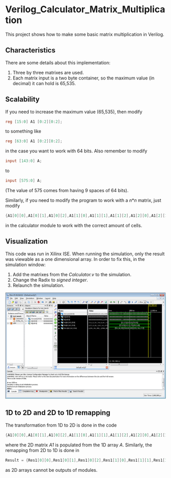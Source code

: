 # Verilog_Calculator_Matrix_Multiplication

This project shows how to make some basic matrix multiplication in Verilog. 

## Characteristics

There are some details about this implementation:
1. Three by three matrixes are used.
2. Each matrix input is a two byte container, so the maximum value (in decimal) it can hold is 65,535. 

## Scalability

If you need to increase the maximum value (65,535), then modify 
```verilog
reg [15:0] A1 [0:2][0:2];
```
to something like 
```verilog
reg [63:0] A1 [0:2][0:2];
```
in the case you want to work with 64 bits. Also remember to modify
```verilog
input [143:0] A;
```
to
```verilog
input [575:0] A;
```
(The value of 575 comes from having 9 spaces of 64 bits).

Similarly, if you need to modify the program to work with a *n***n* matrix, just modify 
```verilog
{A1[0][0],A1[0][1],A1[0][2],A1[1][0],A1[1][1],A1[1][2],A1[2][0],A1[2][1],A1[2][2]} = A;
```
in the calculator module to work with the correct amount of cells.

## Visualization

This code was run in Xilinx ISE. When running the simulation, only the result was viewable as a one dimensional array. In order to fix this, in the simulation window:
1. Add the matrixes from the *Calculator.v* to the simulation.
2. Change the Radix to *signed integer*.
3. Relaunch the simulation.

![Run example](/images/verilog_matrix_mult.png?raw=true)

## 1D to 2D and 2D to 1D remapping

The transformation from 1D to 2D is done in the code
```verilog
{A1[0][0],A1[0][1],A1[0][2],A1[1][0],A1[1][1],A1[1][2],A1[2][0],A1[2][1],A1[2][2]} = A;
```
where the 2D matrix *A1* is populated from the 1D array *A*. Similarly, the remapping from 2D to 1D is done in
```verilog
Result = {Res1[0][0],Res1[0][1],Res1[0][2],Res1[1][0],Res1[1][1],Res1[1][2],Res1[2][0],Res1[2][1],Res1[2][2]};
```
as 2D arrays cannot be outputs of modules.